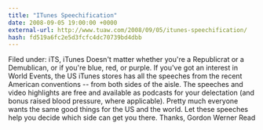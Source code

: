```yaml
---
title: "ITunes Speechification"
date: 2008-09-05 19:00:00 +0000
external-url: http://www.tuaw.com/2008/09/05/itunes-speechification/
hash: fd519a6fc2e5d3fcfc4dc70739bd4dbb
---
```


Filed under: iTS, iTunes
Doesn't matter whether you're a Republicrat or a Demublican, or if you're blue, red, or purple. If you've got an interest in World Events, the US iTunes stores has all the speeches from the recent American conventions -- from both sides of the aisle.
 The speeches and video highlights are free and available as podcasts for your delectation (and bonus raised blood pressure, where applicable).
Pretty much everyone wants the same good things for the US and the world. Let these speeches help you decide which side can get you there.
 Thanks, Gordon Werner
Read
